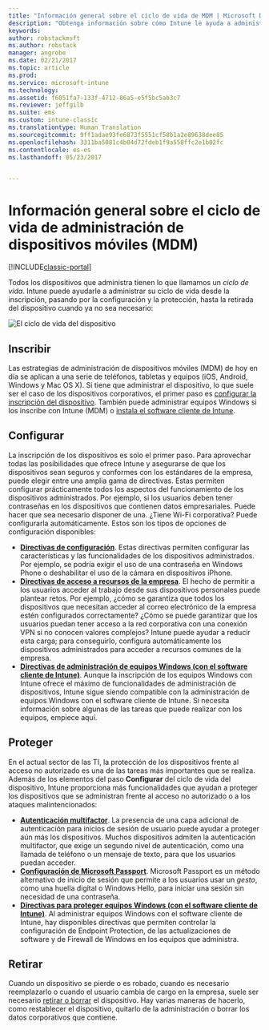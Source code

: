 ```yaml
---
title: "Información general sobre el ciclo de vida de MDM | Microsoft Docs"
description: "Obtenga información sobre cómo Intune le ayuda a administrar dispositivos a lo largo de su ciclo de vida desde la inscripción, pasando por la configuración, hasta su posible retirada."
keywords: 
author: robstackmsft
ms.author: robstack
manager: angrobe
ms.date: 02/21/2017
ms.topic: article
ms.prod: 
ms.service: microsoft-intune
ms.technology: 
ms.assetid: f6051fa7-133f-4712-86a5-e5f5bc5ab3c7
ms.reviewer: jeffgilb
ms.suite: ems
ms.custom: intune-classic
ms.translationtype: Human Translation
ms.sourcegitcommit: 9ff1adae93fe6873f5551cf58b1a2e89638dee85
ms.openlocfilehash: 3311ba5081c4b04d72fdeb1f9a558ffc2e1b02fc
ms.contentlocale: es-es
ms.lasthandoff: 05/23/2017


---
```


# <a name="overview-of-the-mobile-device-management-mdm-lifecycle"></a>Información general sobre el ciclo de vida de administración de dispositivos móviles (MDM)

[!INCLUDE[classic-portal](../includes/classic-portal.md)]

Todos los dispositivos que administra tienen lo que llamamos un *ciclo de vida*. Intune puede ayudarle a administrar su ciclo de vida desde la inscripción, pasando por la configuración y la protección, hasta la retirada del dispositivo cuando ya no sea necesario:

![El ciclo de vida del dispositivo](./media/device-lifecycle.png "el ciclo de vida del dispositivo de Intune")

## <a name="enroll"></a>Inscribir
Las estrategias de administración de dispositivos móviles (MDM) de hoy en día se aplican a una serie de teléfonos, tabletas y equipos (iOS, Android, Windows y Mac OS X). Si tiene que administrar el dispositivo, lo que suele ser el caso de los dispositivos corporativos, el primer paso es [configurar la inscripción del dispositivo](enroll-devices-in-microsoft-intune.md). También puede administrar equipos Windows si los inscribe con Intune (MDM) o [instala el software cliente de Intune](manage-windows-pcs-with-microsoft-intune.md).

## <a name="configure"></a>Configurar
La inscripción de los dispositivos es solo el primer paso. Para aprovechar todas las posibilidades que ofrece Intune y asegurarse de que los dispositivos sean seguros y conformes con los estándares de la empresa, puede elegir entre una amplia gama de directivas. Estas permiten configurar prácticamente todos los aspectos del funcionamiento de los dispositivos administrados. Por ejemplo, si los usuarios deben tener contraseñas en los dispositivos que contienen datos empresariales. Puede hacer que sea necesario disponer de una. ¿Tiene Wi-Fi corporativa? Puede configurarla automáticamente. Estos son los tipos de opciones de configuración disponibles:

- [**Directivas de configuración**](manage-settings-and-features-on-your-devices-with-microsoft-intune-policies.md). Estas directivas permiten configurar las características y las funcionalidades de los dispositivos administrados. Por ejemplo, se podría exigir el uso de una contraseña en Windows Phone o deshabilitar el uso de la cámara en dispositivos iPhone.
- [**Directivas de acceso a recursos de la empresa**](enable-access-to-company-resources-with-microsoft-intune.md). El hecho de permitir a los usuarios acceder al trabajo desde sus dispositivos personales puede plantear retos. Por ejemplo, ¿cómo se garantiza que todos los dispositivos que necesitan acceder al correo electrónico de la empresa estén configurados correctamente? ¿Cómo se puede garantizar que los usuarios puedan tener acceso a la red corporativa con una conexión VPN si no conocen valores complejos? Intune puede ayudar a reducir esta carga; para conseguirlo, configura automáticamente los dispositivos administrados para acceder a recursos comunes de la empresa.
- [**Directivas de administración de equipos Windows (con el software cliente de Intune)**](common-windows-pc-management-tasks-with-the-microsoft-intune-computer-client.md). Aunque la inscripción de los equipos Windows con Intune ofrece el máximo de funcionalidades de administración de dispositivos, Intune sigue siendo compatible con la administración de equipos Windows con el software cliente de Intune. Si necesita información sobre algunas de las tareas que puede realizar con los equipos, empiece aquí.

## <a name="protect"></a>Proteger
En el actual sector de las TI, la protección de los dispositivos frente al acceso no autorizado es una de las tareas más importantes que se realiza. Además de los elementos del paso **Configurar** del ciclo de vida del dispositivo, Intune proporciona más funcionalidades que ayudan a proteger los dispositivos que se administran frente al acceso no autorizado o a los ataques malintencionados:
- [**Autenticación multifactor**](protect-your-devices-with-microsoft-intune.md). La presencia de una capa adicional de autenticación para inicios de sesión de usuario puede ayudar a proteger aún más los dispositivos. Muchos dispositivos admiten la autenticación multifactor, que exige un segundo nivel de autenticación, como una llamada de teléfono o un mensaje de texto, para que los usuarios puedan acceder.
- [**Configuración de Microsoft Passport**](control-microsoft-passport-settings-on-devices-with-microsoft-intune.md). Microsoft Passport es un método alternativo de inicio de sesión que permite a los usuarios usar un *gesto*, como una huella digital o Windows Hello, para iniciar una sesión sin necesidad de una contraseña.
- [**Directivas para proteger equipos Windows (con el software cliente de Intune)**](policies-to-protect-windows-pcs-in-microsoft-intune.md). Al administrar equipos Windows con el software cliente de Intune, hay disponibles directivas que permiten controlar la configuración de Endpoint Protection, de las actualizaciones de software y de Firewall de Windows en los equipos que administra.

## <a name="retire"></a>Retirar
Cuando un dispositivo se pierde o es robado, cuando es necesario reemplazarlo o cuando el usuario cambia de cargo en la empresa, suele ser necesario [retirar o borrar](use-remote-wipe-to-help-protect-data-using-microsoft-intune.md) el dispositivo. Hay varias maneras de hacerlo, como restablecer el dispositivo, quitarlo de la administración o borrar los datos corporativos que contiene.

